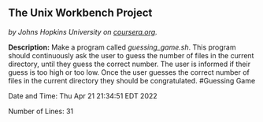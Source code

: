 ## The Unix Workbench Project
*by Johns Hopkins University on [coursera.org](https://www.coursera.org/learn/unix/home/welcome).*

**Description:** Make a program called *guessing_game.sh*. This program should continuously ask the user to guess the number of files in the current directory, until they guess the correct number. The user is informed if their guess is too high or too low. Once the user guesses the correct number of files in the current directory they should be congratulated.
#Guessing Game

 Date and Time:
Thu Apr 21 21:34:51 EDT 2022

 Number of Lines:
      31
